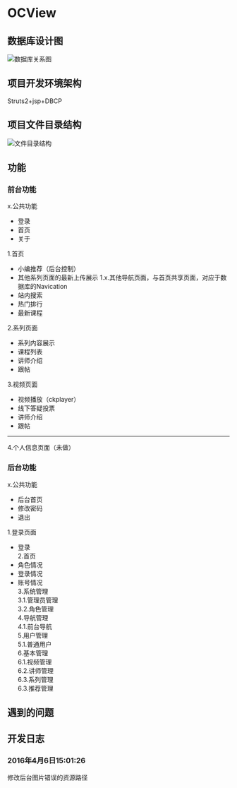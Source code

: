 # OCView

## 数据库设计图
![数据库关系图](http://7naraf.com1.z0.glb.clouddn.com/ocview-db.png)

## 项目开发环境架构
Struts2+jsp+DBCP

## 项目文件目录结构
![文件目录结构](http://7naraf.com1.z0.glb.clouddn.com/ocview-construction.png)

## 功能

### 前台功能

x.公共功能
- 登录
- 首页
- 关于


1.首页
- 小编推荐（后台控制）
- 其他系列页面的最新上传展示
1.x.其他导航页面，与首页共享页面，对应于数据库的Navication
- 站内搜索
- 热门排行
- 最新课程

2.系列页面
- 系列内容展示
- 课程列表
- 讲师介绍
- 跟帖

3.视频页面
- 视频播放（ckplayer）
- 线下答疑投票
- 讲师介绍
- 跟帖

---
4.个人信息页面（未做）

### 后台功能
x.公共功能
- 后台首页
- 修改密码
- 退出

1.登录页面  
- 登录  
2.首页  
- 角色情况  
- 登录情况  
- 账号情况  
3.系统管理   
  3.1.管理员管理  
  3.2.角色管理  
4.导航管理  
  4.1.前台导航  
5.用户管理  
  5.1.普通用户  
6.基本管理  
  6.1.视频管理  
  6.2.讲师管理  
  6.3.系列管理  
  6.3.推荐管理  


## 遇到的问题

## 开发日志

### 2016年4月6日15:01:26
修改后台图片错误的资源路径


